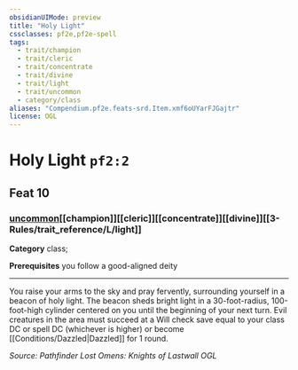 ```yaml
---
obsidianUIMode: preview
title: "Holy Light"
cssclasses: pf2e,pf2e-spell
tags:
  - trait/champion
  - trait/cleric
  - trait/concentrate
  - trait/divine
  - trait/light
  - trait/uncommon
  - category/class
aliases: "Compendium.pf2e.feats-srd.Item.xmf6oUYarFJGajtr"
license: OGL
---
```

# Holy Light `pf2:2`
## Feat 10
### [uncommon](uncommon "Uncommon Rarity Trait")[[champion]][[cleric]][[concentrate]][[divine]][[3-Rules/trait_reference/L/light]]

**Category** class; 



**Prerequisites** you follow a good-aligned deity
* * *
You raise your arms to the sky and pray fervently, surrounding yourself in a beacon of holy light. The beacon sheds bright light in a 30-foot-radius, 100-foot-high cylinder centered on you until the beginning of your next turn. Evil creatures in the area must succeed at a Will check save equal to your class DC or spell DC (whichever is higher) or become [[Conditions/Dazzled|Dazzled]] for 1 round.

*Source: Pathfinder Lost Omens: Knights of Lastwall*
*OGL*